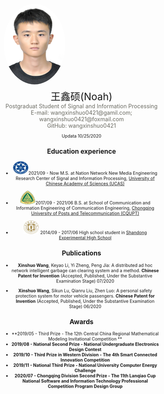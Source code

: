 <img src = "myPhoto.jpg" style="display: flex;width: 200px; height: 260px;
  border-radius: 50%;
  align-items: center;
  justify-content: center;
  overflow: hidden;">

<center><font size='6'>王鑫硕(Noah)</font></>



<div align='center'><font size='4' color=#6f6f67>Postgraduat Student of Signal and Information Processing</font></div>

<div align='center'><font size='4' color=#6f6f67>E-mail: wangxinshuo0421@gamil.com; wangxinshuo0421@foxmail.com</font></div>

<div align='center'><font size='4' color=#6f6f67>GitHub: wangxinshuo0421</font></div>

Updata 10/25/2020



## Education experience

* <img src="UCAS.jpg" height="45" width="50">2021/09 - Now M.S. at Nation Network New Media Engineering Research Center of Signal and Information Processing, [University of Chinese Academy of Sciences (UCAS)][MS School]

* <img src="CQUPT.jpg" height="45" width="50">2017/09 - 2021/06 B.S. at School of Communication and Information Engineering of Communication Engineering, [Chongqing University of Posts and Telecommunication (CQUPT)][BS School]

* <img src="SDEHS.jpg" height = "45" width = "50"> 2014/09 - 2017/06 High school student in [Shandong Experimental High School][High School]

[MS School]: https://www.ucas.ac.cn/
[BS School]: https://www.cqupt.edu.cn/
[High School]: http://sdshiyan.jinan.cn/



## Publications

* **Xinshuo Wang**, Keyao Li, Yi Zheng, Peng Jia:  A distributed ad hoc network intelligent garbage can clearing system and a method. **Chinese Patent for Invention** (Accepted, Published, Under the Substantive Examination Stage) 07/2020

* **Xinshuo Wang**, Sikun Lu, Qianru Liu, Zhen Luo: A personal safety protection system for motor vehicle passengers. **Chinese Patent for Invention** (Accepted, Published, Under the Substantive Examination Stage) 06/2020



## Awards

* **2019/05 - Third Prize - The 12th Central China Regional Mathematical Modeling Invitational Competition **
* **2019/08 - National Second Prize - National Undergraduate Electronics Design Contest**
* **2019/10 - Third Prize in Western Division - The 4th Smart Connected Innovation Competition**
* **2019/11 - National Third Prize - National University Computer Energy Challenge**
* **2020/07 - Chongqing Division Second Prize - The 11th Lanqiao Cup National Software and Information Technology Professional Competition Program Design Group**

